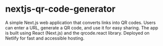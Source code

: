 # nextjs-qr-code-generator
A simple Next.js web application that converts links into QR codes. Users can enter a URL, generate a QR code, and use it for easy sharing. The app is built using React (Next.js) and the qrcode.react library. Deployed on Netlify for fast and accessible hosting.
